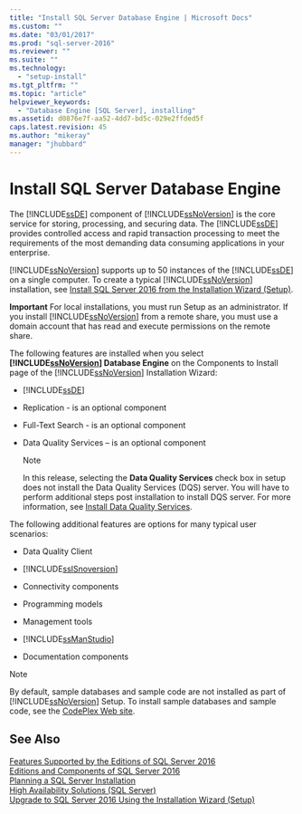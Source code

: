 ```yaml
---
title: "Install SQL Server Database Engine | Microsoft Docs"
ms.custom: ""
ms.date: "03/01/2017"
ms.prod: "sql-server-2016"
ms.reviewer: ""
ms.suite: ""
ms.technology: 
  - "setup-install"
ms.tgt_pltfrm: ""
ms.topic: "article"
helpviewer_keywords: 
  - "Database Engine [SQL Server], installing"
ms.assetid: d0876e7f-aa52-4dd7-bd5c-029e2ffded5f
caps.latest.revision: 45
ms.author: "mikeray"
manager: "jhubbard"
---
```

# Install SQL Server Database Engine
  The [!INCLUDE[ssDE](../../../analysis-services/instances/install/windows/includes/ssde-md.md)] component of [!INCLUDE[ssNoVersion](../../../advanced-analytics/r-services/includes/ssnoversion-md.md)] is the core service for storing, processing, and securing data. The [!INCLUDE[ssDE](../../../analysis-services/instances/install/windows/includes/ssde-md.md)] provides controlled access and rapid transaction processing to meet the requirements of the most demanding data consuming applications in your enterprise.  
  
 [!INCLUDE[ssNoVersion](../../../advanced-analytics/r-services/includes/ssnoversion-md.md)] supports up to 50 instances of the [!INCLUDE[ssDE](../../../analysis-services/instances/install/windows/includes/ssde-md.md)] on a single computer. To create a typical [!INCLUDE[ssNoVersion](../../../advanced-analytics/r-services/includes/ssnoversion-md.md)] installation, see [Install SQL Server 2016 from the Installation Wizard &#40;Setup&#41;](../../../database-engine/install/windows/install-sql-server-from-the-installation-wizard-setup.md).  
  
 **Important** For local installations, you must run Setup as an administrator. If you install [!INCLUDE[ssNoVersion](../../../advanced-analytics/r-services/includes/ssnoversion-md.md)] from a remote share, you must use a domain account that has read and execute permissions on the remote share.  
  
 The following features are installed when you select **[!INCLUDE[ssNoVersion](../../../advanced-analytics/r-services/includes/ssnoversion-md.md)] Database Engine** on the Components to Install page of the [!INCLUDE[ssNoVersion](../../../advanced-analytics/r-services/includes/ssnoversion-md.md)] Installation Wizard:  
  
-   [!INCLUDE[ssDE](../../../analysis-services/instances/install/windows/includes/ssde-md.md)]  
  
-   Replication - is an optional component  
  
-   Full-Text Search - is an optional component  
  
-   Data Quality Services – is an optional component  
  
    > [!NOTE]  
    >  In this release, selecting the **Data Quality Services** check box in setup does not install the Data Quality Services (DQS) server. You will have to perform additional steps post installation to install DQS server. For more information, see [Install Data Quality Services](../../../data-quality-services/install/windows/install-data-quality-services.md).  
  
 The following additional features are options for many typical user scenarios:  
  
-   Data Quality Client  
  
-   [!INCLUDE[ssISnoversion](../../../advanced-analytics/r-services/includes/ssisnoversion-md.md)]  
  
-   Connectivity components  
  
-   Programming models  
  
-   Management tools  
  
-   [!INCLUDE[ssManStudio](../../../advanced-analytics/r-services/includes/ssmanstudio-md.md)]  
  
-   Documentation components  
  
> [!NOTE]  
>  By default, sample databases and sample code are not installed as part of [!INCLUDE[ssNoVersion](../../../advanced-analytics/r-services/includes/ssnoversion-md.md)] Setup. To install sample databases and sample code, see the [CodePlex Web site](http://go.microsoft.com/fwlink/?LinkId=87843).  
  
## See Also  
 [Features Supported by the Editions of SQL Server 2016](../Topic/Features%20Supported%20by%20the%20Editions%20of%20SQL%20Server%202016.md)   
 [Editions and Components of SQL Server 2016](../../../sql-server/editions-and-components-of-sql-server-2016.md)   
 [Planning a SQL Server Installation](../../../sql-server/install/planning-a-sql-server-installation.md)   
 [High Availability Solutions &#40;SQL Server&#41;](../../../sql-server/failover-clusters/high-availability-solutions-sql-server.md)   
 [Upgrade to SQL Server 2016 Using the Installation Wizard &#40;Setup&#41;](../../../database-engine/install/windows/upgrade-sql-server-using-the-installation-wizard-setup.md)  
  
  